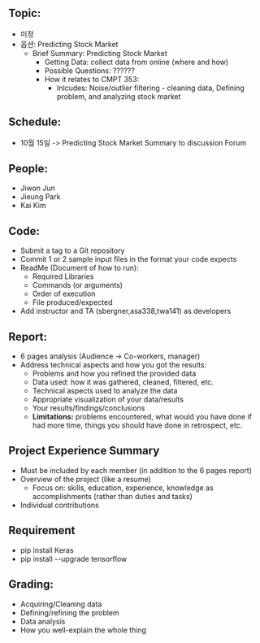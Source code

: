 ## Topic:
 - 미정
 - 옵션: Predicting Stock Market
    - Brief Summary: Predicting Stock Market
        - Getting Data: collect data from online (where and how)
        - Possible Questions: ?????? 
        - How it relates to CMPT 353: 
            - Inlcudes: Noise/outlier filtering - cleaning data, Defining problem, and analyzing stock market 

## Schedule:
 - 10월 15일 -> Predicting Stock Market Summary to discussion Forum

## People:
 - Jiwon Jun
 - Jieung Park
 - Kai Kim

## Code:
 - Submit a tag to a Git repository
 - Commit 1 or 2 sample input files in the format your code expects
 - ReadMe (Document of how to run):
    - Required Libraries
    - Commands (or arguments)
    - Order of execution
    - File produced/expected
 - Add instructor and TA (sbergner,asa338,twa141) as developers

## Report:
 - 6 pages analysis (Audience -> Co-workers, manager)
 - Address technical aspects and how you got the results:
      - Problems and how you refined the provided data
      - Data used: how it was gathered, cleaned, filtered, etc.
      - Technical aspects used to analyze the data
      - Appropriate visualization of your data/results
      - Your results/findings/conclusions
      - **Limitations:** problems encountered, what would you have done if had more time, things you should have done in retrospect, etc.

## Project Experience Summary
 - Must be included by each member (in addition to the 6 pages report)
 - Overview of the project (like a resume)
      - Focus on: skills, education, experience, knowledge as accomplishments (rather than duties and tasks)
 - Individual contributions
   
## Requirement
 - pip install Keras
 - pip install --upgrade tensorflow
 
## Grading:
 - Acquiring/Cleaning data
 - Defining/refining the problem
 - Data analysis
 - How you well-explain the whole thing
